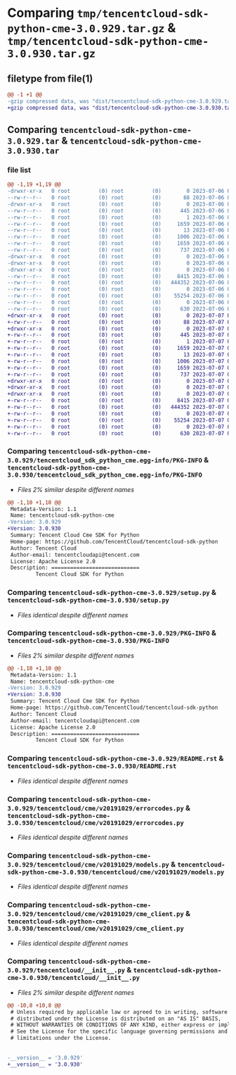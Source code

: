 # Comparing `tmp/tencentcloud-sdk-python-cme-3.0.929.tar.gz` & `tmp/tencentcloud-sdk-python-cme-3.0.930.tar.gz`

## filetype from file(1)

```diff
@@ -1 +1 @@
-gzip compressed data, was "dist/tencentcloud-sdk-python-cme-3.0.929.tar", last modified: Thu Jul  6 00:22:56 2023, max compression
+gzip compressed data, was "dist/tencentcloud-sdk-python-cme-3.0.930.tar", last modified: Fri Jul  7 00:20:44 2023, max compression
```

## Comparing `tencentcloud-sdk-python-cme-3.0.929.tar` & `tencentcloud-sdk-python-cme-3.0.930.tar`

### file list

```diff
@@ -1,19 +1,19 @@
-drwxr-xr-x   0 root         (0) root         (0)        0 2023-07-06 00:22:56.000000 tencentcloud-sdk-python-cme-3.0.929/
--rw-r--r--   0 root         (0) root         (0)       88 2023-07-06 00:22:56.000000 tencentcloud-sdk-python-cme-3.0.929/setup.cfg
-drwxr-xr-x   0 root         (0) root         (0)        0 2023-07-06 00:22:56.000000 tencentcloud-sdk-python-cme-3.0.929/tencentcloud_sdk_python_cme.egg-info/
--rw-r--r--   0 root         (0) root         (0)      445 2023-07-06 00:22:56.000000 tencentcloud-sdk-python-cme-3.0.929/tencentcloud_sdk_python_cme.egg-info/SOURCES.txt
--rw-r--r--   0 root         (0) root         (0)        1 2023-07-06 00:22:56.000000 tencentcloud-sdk-python-cme-3.0.929/tencentcloud_sdk_python_cme.egg-info/dependency_links.txt
--rw-r--r--   0 root         (0) root         (0)     1659 2023-07-06 00:22:56.000000 tencentcloud-sdk-python-cme-3.0.929/tencentcloud_sdk_python_cme.egg-info/PKG-INFO
--rw-r--r--   0 root         (0) root         (0)       13 2023-07-06 00:22:56.000000 tencentcloud-sdk-python-cme-3.0.929/tencentcloud_sdk_python_cme.egg-info/top_level.txt
--rw-r--r--   0 root         (0) root         (0)     1006 2023-07-06 00:22:56.000000 tencentcloud-sdk-python-cme-3.0.929/setup.py
--rw-r--r--   0 root         (0) root         (0)     1659 2023-07-06 00:22:56.000000 tencentcloud-sdk-python-cme-3.0.929/PKG-INFO
--rw-r--r--   0 root         (0) root         (0)      737 2023-07-06 00:22:56.000000 tencentcloud-sdk-python-cme-3.0.929/README.rst
-drwxr-xr-x   0 root         (0) root         (0)        0 2023-07-06 00:22:56.000000 tencentcloud-sdk-python-cme-3.0.929/tencentcloud/
-drwxr-xr-x   0 root         (0) root         (0)        0 2023-07-06 00:22:56.000000 tencentcloud-sdk-python-cme-3.0.929/tencentcloud/cme/
-drwxr-xr-x   0 root         (0) root         (0)        0 2023-07-06 00:22:56.000000 tencentcloud-sdk-python-cme-3.0.929/tencentcloud/cme/v20191029/
--rw-r--r--   0 root         (0) root         (0)     8415 2023-07-06 00:22:56.000000 tencentcloud-sdk-python-cme-3.0.929/tencentcloud/cme/v20191029/errorcodes.py
--rw-r--r--   0 root         (0) root         (0)   444352 2023-07-06 00:22:56.000000 tencentcloud-sdk-python-cme-3.0.929/tencentcloud/cme/v20191029/models.py
--rw-r--r--   0 root         (0) root         (0)        0 2023-07-06 00:22:56.000000 tencentcloud-sdk-python-cme-3.0.929/tencentcloud/cme/v20191029/__init__.py
--rw-r--r--   0 root         (0) root         (0)    55254 2023-07-06 00:22:56.000000 tencentcloud-sdk-python-cme-3.0.929/tencentcloud/cme/v20191029/cme_client.py
--rw-r--r--   0 root         (0) root         (0)        0 2023-07-06 00:22:56.000000 tencentcloud-sdk-python-cme-3.0.929/tencentcloud/cme/__init__.py
--rw-r--r--   0 root         (0) root         (0)      630 2023-07-06 00:22:56.000000 tencentcloud-sdk-python-cme-3.0.929/tencentcloud/__init__.py
+drwxr-xr-x   0 root         (0) root         (0)        0 2023-07-07 00:20:44.000000 tencentcloud-sdk-python-cme-3.0.930/
+-rw-r--r--   0 root         (0) root         (0)       88 2023-07-07 00:20:44.000000 tencentcloud-sdk-python-cme-3.0.930/setup.cfg
+drwxr-xr-x   0 root         (0) root         (0)        0 2023-07-07 00:20:44.000000 tencentcloud-sdk-python-cme-3.0.930/tencentcloud_sdk_python_cme.egg-info/
+-rw-r--r--   0 root         (0) root         (0)      445 2023-07-07 00:20:44.000000 tencentcloud-sdk-python-cme-3.0.930/tencentcloud_sdk_python_cme.egg-info/SOURCES.txt
+-rw-r--r--   0 root         (0) root         (0)        1 2023-07-07 00:20:44.000000 tencentcloud-sdk-python-cme-3.0.930/tencentcloud_sdk_python_cme.egg-info/dependency_links.txt
+-rw-r--r--   0 root         (0) root         (0)     1659 2023-07-07 00:20:44.000000 tencentcloud-sdk-python-cme-3.0.930/tencentcloud_sdk_python_cme.egg-info/PKG-INFO
+-rw-r--r--   0 root         (0) root         (0)       13 2023-07-07 00:20:44.000000 tencentcloud-sdk-python-cme-3.0.930/tencentcloud_sdk_python_cme.egg-info/top_level.txt
+-rw-r--r--   0 root         (0) root         (0)     1006 2023-07-07 00:20:44.000000 tencentcloud-sdk-python-cme-3.0.930/setup.py
+-rw-r--r--   0 root         (0) root         (0)     1659 2023-07-07 00:20:44.000000 tencentcloud-sdk-python-cme-3.0.930/PKG-INFO
+-rw-r--r--   0 root         (0) root         (0)      737 2023-07-07 00:20:44.000000 tencentcloud-sdk-python-cme-3.0.930/README.rst
+drwxr-xr-x   0 root         (0) root         (0)        0 2023-07-07 00:20:44.000000 tencentcloud-sdk-python-cme-3.0.930/tencentcloud/
+drwxr-xr-x   0 root         (0) root         (0)        0 2023-07-07 00:20:44.000000 tencentcloud-sdk-python-cme-3.0.930/tencentcloud/cme/
+drwxr-xr-x   0 root         (0) root         (0)        0 2023-07-07 00:20:44.000000 tencentcloud-sdk-python-cme-3.0.930/tencentcloud/cme/v20191029/
+-rw-r--r--   0 root         (0) root         (0)     8415 2023-07-07 00:20:44.000000 tencentcloud-sdk-python-cme-3.0.930/tencentcloud/cme/v20191029/errorcodes.py
+-rw-r--r--   0 root         (0) root         (0)   444352 2023-07-07 00:20:44.000000 tencentcloud-sdk-python-cme-3.0.930/tencentcloud/cme/v20191029/models.py
+-rw-r--r--   0 root         (0) root         (0)        0 2023-07-07 00:20:44.000000 tencentcloud-sdk-python-cme-3.0.930/tencentcloud/cme/v20191029/__init__.py
+-rw-r--r--   0 root         (0) root         (0)    55254 2023-07-07 00:20:44.000000 tencentcloud-sdk-python-cme-3.0.930/tencentcloud/cme/v20191029/cme_client.py
+-rw-r--r--   0 root         (0) root         (0)        0 2023-07-07 00:20:44.000000 tencentcloud-sdk-python-cme-3.0.930/tencentcloud/cme/__init__.py
+-rw-r--r--   0 root         (0) root         (0)      630 2023-07-07 00:20:44.000000 tencentcloud-sdk-python-cme-3.0.930/tencentcloud/__init__.py
```

### Comparing `tencentcloud-sdk-python-cme-3.0.929/tencentcloud_sdk_python_cme.egg-info/PKG-INFO` & `tencentcloud-sdk-python-cme-3.0.930/tencentcloud_sdk_python_cme.egg-info/PKG-INFO`

 * *Files 2% similar despite different names*

```diff
@@ -1,10 +1,10 @@
 Metadata-Version: 1.1
 Name: tencentcloud-sdk-python-cme
-Version: 3.0.929
+Version: 3.0.930
 Summary: Tencent Cloud Cme SDK for Python
 Home-page: https://github.com/TencentCloud/tencentcloud-sdk-python
 Author: Tencent Cloud
 Author-email: tencentcloudapi@tencent.com
 License: Apache License 2.0
 Description: ============================
         Tencent Cloud SDK for Python
```

### Comparing `tencentcloud-sdk-python-cme-3.0.929/setup.py` & `tencentcloud-sdk-python-cme-3.0.930/setup.py`

 * *Files identical despite different names*

### Comparing `tencentcloud-sdk-python-cme-3.0.929/PKG-INFO` & `tencentcloud-sdk-python-cme-3.0.930/PKG-INFO`

 * *Files 2% similar despite different names*

```diff
@@ -1,10 +1,10 @@
 Metadata-Version: 1.1
 Name: tencentcloud-sdk-python-cme
-Version: 3.0.929
+Version: 3.0.930
 Summary: Tencent Cloud Cme SDK for Python
 Home-page: https://github.com/TencentCloud/tencentcloud-sdk-python
 Author: Tencent Cloud
 Author-email: tencentcloudapi@tencent.com
 License: Apache License 2.0
 Description: ============================
         Tencent Cloud SDK for Python
```

### Comparing `tencentcloud-sdk-python-cme-3.0.929/README.rst` & `tencentcloud-sdk-python-cme-3.0.930/README.rst`

 * *Files identical despite different names*

### Comparing `tencentcloud-sdk-python-cme-3.0.929/tencentcloud/cme/v20191029/errorcodes.py` & `tencentcloud-sdk-python-cme-3.0.930/tencentcloud/cme/v20191029/errorcodes.py`

 * *Files identical despite different names*

### Comparing `tencentcloud-sdk-python-cme-3.0.929/tencentcloud/cme/v20191029/models.py` & `tencentcloud-sdk-python-cme-3.0.930/tencentcloud/cme/v20191029/models.py`

 * *Files identical despite different names*

### Comparing `tencentcloud-sdk-python-cme-3.0.929/tencentcloud/cme/v20191029/cme_client.py` & `tencentcloud-sdk-python-cme-3.0.930/tencentcloud/cme/v20191029/cme_client.py`

 * *Files identical despite different names*

### Comparing `tencentcloud-sdk-python-cme-3.0.929/tencentcloud/__init__.py` & `tencentcloud-sdk-python-cme-3.0.930/tencentcloud/__init__.py`

 * *Files 2% similar despite different names*

```diff
@@ -10,8 +10,8 @@
 # Unless required by applicable law or agreed to in writing, software
 # distributed under the License is distributed on an "AS IS" BASIS,
 # WITHOUT WARRANTIES OR CONDITIONS OF ANY KIND, either express or implied.
 # See the License for the specific language governing permissions and
 # limitations under the License.
 
 
-__version__ = '3.0.929'
+__version__ = '3.0.930'
```

